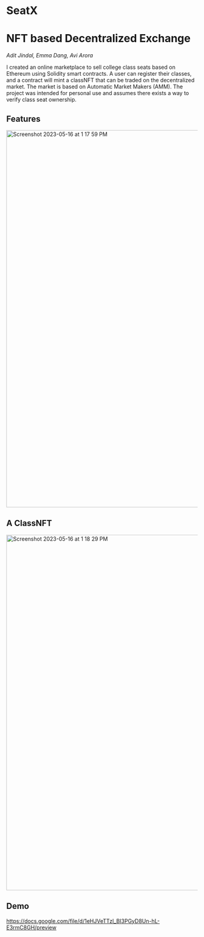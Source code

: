 # SeatX

# NFT based Decentralized Exchange 

_Adit Jindal, Emma Dang, Avi Arora_

I created an online marketplace to sell college class seats based on Ethereum using Solidity smart contracts. A user can register their classes, and a contract will mint a classNFT that can be traded on the decentralized market. The market is based on Automatic Market Makers (AMM). The project was intended for personal use and assumes there exists a way to verify class seat ownership.

## Features

<img width="990" alt="Screenshot 2023-05-16 at 1 17 59 PM" src="https://github.com/aditjindal27/SeatX/assets/54547947/a7ac4092-fc49-4112-96bb-03746792ca2d">

## A ClassNFT
<img width="933" alt="Screenshot 2023-05-16 at 1 18 29 PM" src="https://github.com/aditjindal27/SeatX/assets/54547947/e409edd7-38ab-4af5-aa9e-84d58bc118f5">

## Demo
https://docs.google.com/file/d/1eHJVeTTzl_BI3PGyD8Un-hL-E3rmC8GH/preview
